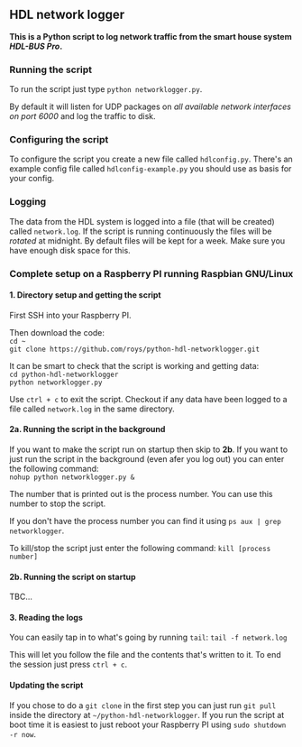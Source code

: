 ## HDL network logger
**This is a Python script to log network traffic from the smart house system _HDL-BUS Pro_.**

### Running the script
To run the script just type `python networklogger.py`.

By default it will listen for UDP packages on *all available network interfaces on port 6000* and log the traffic to disk.

### Configuring the script
To configure the script you create a new file called `hdlconfig.py`. There's an example config file called `hdlconfig-example.py` you should use as basis for your config.

### Logging
The data from the HDL system is logged into a file (that will be created) called `network.log`. If the script is running continuously the files will be *rotated* at midnight. By default files will be kept for a week. Make sure you have enough disk space for this.

### Complete setup on a Raspberry PI running Raspbian GNU/Linux

#### 1. Directory setup and getting the script

First SSH into your Raspberry PI.

Then download the code:  
`cd ~`  
`git clone https://github.com/roys/python-hdl-networklogger.git`  

It can be smart to check that the script is working and getting data:  
`cd python-hdl-networklogger`  
`python networklogger.py`

Use `ctrl + c` to exit the script. Checkout if any data have been logged to a file called `network.log` in the same directory.

#### 2a. Running the script in the background

If you want to make the script run on startup then skip to **2b**. If you want to just run the script in the background (even afer you log out) you can enter the following
command:  
`nohup python networklogger.py &`

The number that is printed out is the process number. You can use this number to stop the script.

If you don't have the process number you can find it using `ps aux | grep networklogger`.

To kill/stop the script just enter the following command:
`kill [process number]`

#### 2b. Running the script on startup
TBC...

#### 3. Reading the logs

You can easily tap in to what's going by running `tail`:
`tail -f network.log`

This will let you follow the file and the contents that's written to it. To end the session just press `ctrl + c`.

#### Updating the script

If you chose to do a `git clone` in the first step you can just run `git pull` inside the directory at `~/python-hdl-networklogger`. If you run the script at boot
time it is easiest to just reboot your Raspberry PI using `sudo shutdown -r now`.
